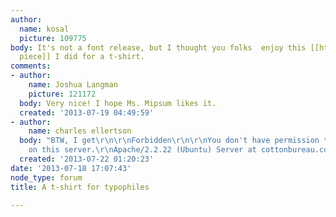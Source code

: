 ```yaml
---
author:
  name: kosal
  picture: 109775
body: It's not a font release, but I thought you folks  enjoy this [[http://bit.ly/12rS7T8|custom-lettered
  piece]] I did for a t-shirt.
comments:
- author:
    name: Joshua Langman
    picture: 121172
  body: Very nice! I hope Ms. Mipsum likes it.
  created: '2013-07-19 04:49:59'
- author:
    name: charles ellertson
  body: "BTW, I get\r\n\r\nForbidden\r\n\r\nYou don't have permission to access /products/laura-mipsum
    on this server.\r\nApache/2.2.22 (Ubuntu) Server at cottonbureau.com Port 443"
  created: '2013-07-22 01:20:23'
date: '2013-07-18 17:07:43'
node_type: forum
title: A t-shirt for typophiles

---
```

